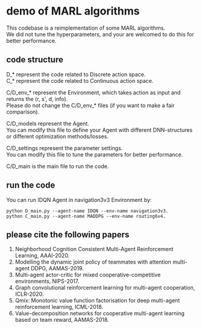 # demo of MARL algorithms
This codebase is a reimplementation of some MARL algorithms.  
We did not tune the hyperparameters, and your are welcomed to do this for better performance.  



## code structure
D_* represent the code related to Discrete action space.  
C_* represent the code related to Continuous action space.  

C/D_env_* represent the Environment, which takes action as input and returns the (r, s', d, info).  
Please do not change the C/D_env_* files (if you want to make a fair comparison).    

C/D_models represent the Agent.  
You can modify this file to define your Agent with different DNN-structures or different optimization methods/losses.  

C/D_settings represent the parameter settings.  
You can modify this file to tune the parameters for better performance.  

C/D_main is the main file to run the code.  


## run the code
You can run IDQN Agent in navigation3v3 Environment by: 
```
python D_main.py --agent-name IDQN --env-name navigation3v3.  
python C_main.py --agent-name MADDPG --env-name routing6v4.  
```



## please cite the following papers
1. Neighborhood Cognition Consistent Multi-Agent Reinforcement Learning, AAAI-2020.  
2. Modelling the dynamic joint policy of teammates with attention multi-agent DDPG, AAMAS-2019.  
3. Multi-agent actor-critic for mixed cooperative-competitive environments, NIPS-2017.  
4. Graph convolutional reinforcement learning for multi-agent cooperation, ICLR-2020.  
5. Qmix: Monotonic value function factorisation for deep multi-agent reinforcement learning, ICML-2018.  
6. Value-decomposition networks for cooperative multi-agent learning based on team reward, AAMAS-2018.  

